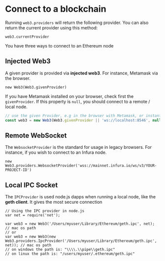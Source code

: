 # Connect to a blockchain

Running `web3.providers` will return the following provider.
You can also return the current provider using this method:

```
web3.currentProvider
```

You have three ways to connect to an Ethereum node

## Injected Web3

A given provider is provided via **injected web3**. For instance, Metamask via the browser.

```
new Web3(Web3.givenProvider)
```

If you have Metamask installed on your browser, check first the `givenProvider`. If this property is `null`, you should connect to a remote / local node.

```javascript
// use the given Provider, e.g in the browser with Metamask, or instantiate a new websocket provider
const web3 = new Web3(Web3.givenProvider || 'ws://localhost:8546', null, {});
```


## Remote WebSocket

The `WebsocketProvider` is the standard for usage in legacy browsers. For instance, if you wish to connect to an Infura node.

```
new Web3.providers.WebsocketProvider('wss://mainnet.infura.io/ws/v3/YOUR-PROJECT-ID')
```

## Local IPC Socket

The `IPCProvider` is used node.js dapps when running a local node, like the **geth client**. It gives the most secure connection


```
// Using the IPC provider in node.js
var net = require('net');

var web3 = new Web3('/Users/myuser/Library/Ethereum/geth.ipc', net); // mac os path
// or
var web3 = new Web3(new Web3.providers.IpcProvider('/Users/myuser/Library/Ethereum/geth.ipc', net)); // mac os path
// on windows the path is: "\\\\.\\pipe\\geth.ipc"
// on linux the path is: "/users/myuser/.ethereum/geth.ipc"
```
